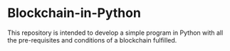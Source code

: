 # Blockchain-in-Python
This repository is intended to develop a simple program in Python with all the pre-requisites and conditions of a blockchain fulfilled. 
